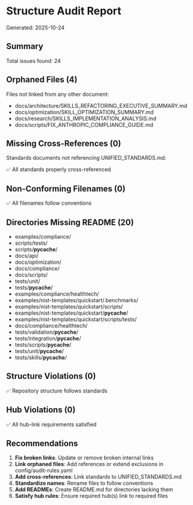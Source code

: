 # Structure Audit Report

Generated: 2025-10-24

## Summary

Total issues found: 24


## Orphaned Files (4)

Files not linked from any other document:

- docs/architecture/SKILLS_REFACTORING_EXECUTIVE_SUMMARY.md
- docs/optimization/SKILL_OPTIMIZATION_SUMMARY.md
- docs/research/SKILLS_IMPLEMENTATION_ANALYSIS.md
- docs/scripts/FIX_ANTHROPIC_COMPLIANCE_GUIDE.md

## Missing Cross-References (0)

Standards documents not referencing UNIFIED_STANDARDS.md:

✅ All standards properly cross-referenced

## Non-Conforming Filenames (0)

✅ All filenames follow conventions

## Directories Missing README (20)

- examples/compliance/
- scripts/tests/
- scripts/__pycache__/
- docs/api/
- docs/optimization/
- docs/compliance/
- docs/scripts/
- tests/unit/
- tests/__pycache__/
- examples/compliance/healthtech/
- examples/nist-templates/quickstart/.benchmarks/
- examples/nist-templates/quickstart/scripts/
- examples/nist-templates/quickstart/__pycache__/
- examples/nist-templates/quickstart/scripts/tests/
- docs/compliance/healthtech/
- tests/validation/__pycache__/
- tests/integration/__pycache__/
- tests/scripts/__pycache__/
- tests/unit/__pycache__/
- tests/skills/__pycache__/

## Structure Violations (0)

✅ Repository structure follows standards

## Hub Violations (0)

✅ All hub-link requirements satisfied

## Recommendations

1. **Fix broken links**: Update or remove broken internal links
2. **Link orphaned files**: Add references or extend exclusions in config/audit-rules.yaml
3. **Add cross-references**: Link standards to UNIFIED_STANDARDS.md
4. **Standardize names**: Rename files to follow conventions
5. **Add READMEs**: Create README.md for directories lacking them
6. **Satisfy hub rules**: Ensure required hub(s) link to required files
